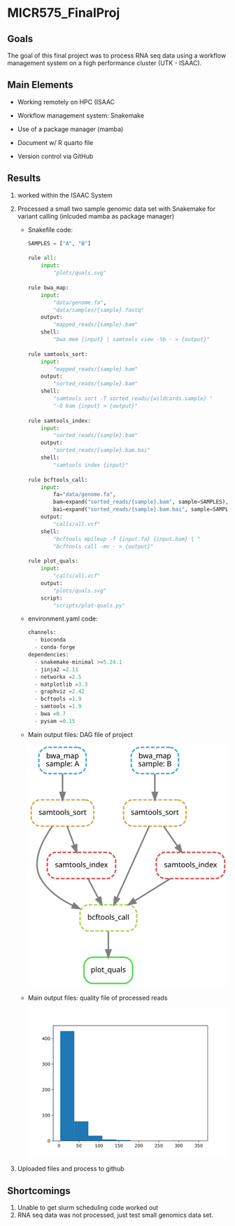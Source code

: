 MICR575_FinalProj
================

## Goals

The goal of this final project was to process RNA seq data using a
workflow management system on a high performance cluster (UTK - ISAAC).

## Main Elements

-   Working remotely on HPC (ISAAC

-   Workflow management system: Snakemake

-   Use of a package manager (mamba)

-   Document w/ R quarto file

-   Version control via GitHub

## Results

1.  worked within the ISAAC System

2.  Processed a small two sample genomic data set with Snakemake for
    variant calling (inlcuded mamba as package manager)

    -   Snakefile code:

        ``` python
        SAMPLES = ["A", "B"]

        rule all:
            input:
                "plots/quals.svg"

        rule bwa_map:
            input:
                "data/genome.fa",
                "data/samples/{sample}.fastq"
            output:
                "mapped_reads/{sample}.bam"
            shell:
                "bwa mem {input} | samtools view -Sb - > {output}"

        rule samtools_sort:
            input:
                "mapped_reads/{sample}.bam"
            output:
                "sorted_reads/{sample}.bam"
            shell:
                "samtools sort -T sorted_reads/{wildcards.sample} "
                "-O bam {input} > {output}"

        rule samtools_index:
            input:
                "sorted_reads/{sample}.bam"
            output:
                "sorted_reads/{sample}.bam.bai"
            shell:
                "samtools index {input}"

        rule bcftools_call:
            input:
                fa="data/genome.fa",
                bam=expand("sorted_reads/{sample}.bam", sample=SAMPLES),
                bai=expand("sorted_reads/{sample}.bam.bai", sample=SAMPLES)
            output:
                "calls/all.vcf"
            shell:
                "bcftools mpileup -f {input.fa} {input.bam} | "
                "bcftools call -mv - > {output}"

        rule plot_quals:
            input:
                "calls/all.vcf"
            output:
                "plots/quals.svg"
            script:
                "scripts/plot-quals.py"
        ```

    -   environment.yaml code:

        ``` python
        channels:
          - bioconda
          - conda-forge
        dependencies:
          - snakemake-minimal >=5.24.1
          - jinja2 =2.11
          - networkx =2.5
          - matplotlib =3.3
          - graphviz =2.42
          - bcftools =1.9
          - samtools =1.9
          - bwa =0.7
          - pysam =0.15
        ```

    -   Main output files: DAG file of project

        ![](tutorial_material/dag.svg)

    <!-- -->

    -   Main output files: quality file of processed reads

        ![](tutorial_material/quals.svg)

3.  Uploaded files and process to github

## Shortcomings

1.  Unable to get slurm scheduling code worked out
2.  RNA seq data was not processed, just test small genomics data set.

